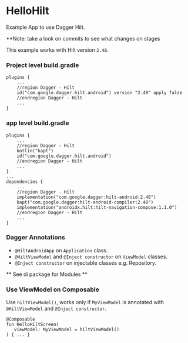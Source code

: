 # HelloHilt
Example App to use Dagger Hilt.

**Note: take a look on commits to see what changes on stages

This example works with Hilt version `2.48`.

### Project level build.gradle
```
plugins {
    ...
    //region Dagger - Hilt
    id("com.google.dagger.hilt.android") version "2.48" apply false
    //endregion Dagger - Hilt
    ...
}
```

### app level build.gradle
```
plugins {
    ...
    //region Dagger - Hilt
    kotlin("kapt")
    id("com.google.dagger.hilt.android")
    //endregion Dagger - Hilt
    ...
}
...
dependencies {
    ...
    //region Dagger - Hilt
    implementation("com.google.dagger:hilt-android:2.48")
    kapt("com.google.dagger:hilt-android-compiler:2.48")
    implementation("androidx.hilt:hilt-navigation-compose:1.1.0")
    //endregion Dagger - Hilt
    ...
}
```
### Dagger Annotations
* `@HiltAndroidApp` on `Application` class.
* `@HiltViewModel` and `@Inject constructor` on `ViewModel` classes.
* `@Inject constructor` on injectable classes e.g. Repository.

** See di package for Modules **

### Use ViewModel on Composable
Use `hiltViewModel()`, works only if `MyViewModel` is annotated with `@HiltViewModel` and `@Inject constructor`.

```
@Composable
fun HelloHiltScreen(
   viewModel: MyViewModel = hiltViewModel()
) { ... }
```
